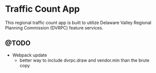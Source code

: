 Traffic Count App
=============

This regional traffic count app is built to utilize Delaware Valley Regional Planning Commission (DVRPC) feature services.



## @TODO
- Webpack update
    - better way to include dvrpc.draw and vendor.min than the brute copy 